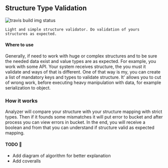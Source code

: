 ## Structure Type Validation
![travis build img status](https://travis-ci.org/LinMAD/StructureTypeValidation.svg?branch=master)


    Light and simple structure validator. Do validation of yours structures as expected.

#### Where to use
Generally, if need to work with huge or complex structures and to be sure the needed data exist and value types are as expected.
For example, you work with some API. Your system receives structure, the you must it validate and ways of that is different.
One of that way is my, you can create a list of mandatory keys and types to validate structure.
It' allows you to cut of wrong work, before executing heavy manipulation with data, for example serialization to object.

### How it works
Analyzer will compare your structure with your structure mapping with strict types.
Then if it founds some mismatches it will put error to bucket and after process you can view errors in bucket.
In the end, you will receive a boolean and from that you can understand if structure valid as expected mapping.


#### TODO :thinking:
- Add diagram of algorithm for better explanation
- Add coveralls
